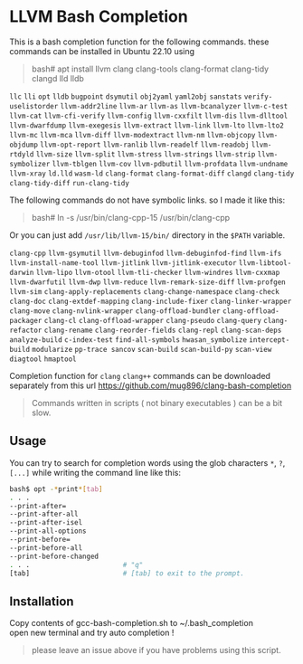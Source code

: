 # LLVM Bash Completion

This is a bash completion function for the following commands.
these commands can be installed in Ubuntu 22.10 using

> bash# apt install llvm clang clang-tools clang-format clang-tidy clangd lld lldb

`llc` `lli` `opt` `lldb` `bugpoint` `dsymutil` `obj2yaml` `yaml2obj`
`sanstats` `verify-uselistorder` `llvm-addr2line` `llvm-ar` `llvm-as`
`llvm-bcanalyzer` `llvm-c-test` `llvm-cat` `llvm-cfi-verify` `llvm-config`
`llvm-cxxfilt` `llvm-dis` `llvm-dlltool` `llvm-dwarfdump` `llvm-exegesis`
`llvm-extract` `llvm-link` `llvm-lto` `llvm-lto2` `llvm-mc` `llvm-mca` `llvm-diff`
`llvm-modextract` `llvm-nm` `llvm-objcopy` `llvm-objdump` `llvm-opt-report`
`llvm-ranlib` `llvm-readelf` `llvm-readobj` `llvm-rtdyld` `llvm-size` `llvm-split`
`llvm-stress` `llvm-strings` `llvm-strip` `llvm-symbolizer` `llvm-tblgen`
`llvm-cov` `llvm-pdbutil` `llvm-profdata` `llvm-undname` `llvm-xray` `ld.lld`
`wasm-ld` `clang-format` `clang-format-diff` `clangd` `clang-tidy`
`clang-tidy-diff` `run-clang-tidy`

The following commands do not have symbolic links. so I made it like this:  

> bash# ln -s /usr/bin/clang-cpp-15 /usr/bin/clang-cpp

Or you can just add `/usr/lib/llvm-15/bin/` directory in the `$PATH` variable.

`clang-cpp` `llvm-gsymutil`  `llvm-debuginfod` `llvm-debuginfod-find` `llvm-ifs`
`llvm-install-name-tool` `llvm-jitlink` `llvm-jitlink-executor` `llvm-libtool-darwin`
`llvm-lipo` `llvm-otool` `llvm-tli-checker` `llvm-windres` `llvm-cxxmap`
`llvm-dwarfutil` `llvm-dwp` `llvm-reduce` `llvm-remark-size-diff` `llvm-profgen` `llvm-sim`
`clang-apply-replacements` `clang-change-namespace` `clang-check clang-doc`
`clang-extdef-mapping` `clang-include-fixer` `clang-linker-wrapper` `clang-move`
`clang-nvlink-wrapper` `clang-offload-bundler` `clang-offload-packager` `clang-cl`
`clang-offload-wrapper` `clang-pseudo` `clang-query` `clang-refactor` `clang-rename`
`clang-reorder-fields` `clang-repl` `clang-scan-deps` `analyze-build` `c-index-test`
`find-all-symbols` `hwasan_symbolize` `intercept-build` `modularize` `pp-trace sancov`
`scan-build` `scan-build-py` `scan-view` `diagtool` `hmaptool`

Completion function for `clang` `clang++` commands can be downloaded separately
from this url https://github.com/mug896/clang-bash-completion

> Commands written in scripts ( not binary executables ) can be a bit slow.


## Usage

You can try to search for completion words using the glob characters 
`*`, `?`, `[...]` while writing the command line like this:

```sh
bash$ opt -*print*[tab]
. . .
--print-after=
--print-after-all
--print-after-isel
--print-all-options
--print-before=
--print-before-all
--print-before-changed
. . .                       # "q"
[tab]                       # [tab] to exit to the prompt.
```


## Installation

Copy contents of gcc-bash-completion.sh to ~/.bash_completion  
open new terminal and try auto completion !


> please leave an issue above if you have problems using this script.
